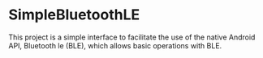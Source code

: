 # SimpleBluetoothLE
 This project is a simple interface to facilitate the use of the native Android API, Bluetooth le (BLE), which allows basic operations with BLE.
